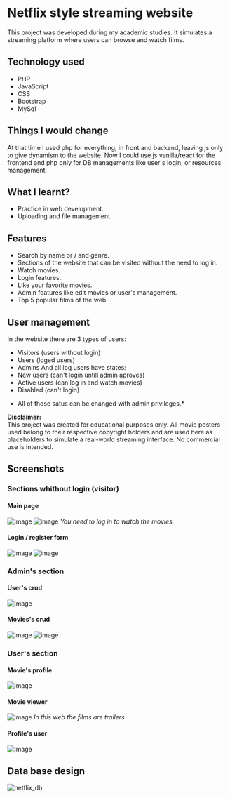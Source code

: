 # Netflix style streaming website
This project was developed during my academic studies. It simulates a streaming platform where users can browse and watch films.

## Technology used

 - PHP
 - JavaScript
 - CSS
 - Bootstrap
 - MySql
## Things I would change
At that time I used php for everything, in front and backend, leaving js only to give dynamism to the website.
Now I could use js vanilla/react for the frontend and php only for DB managements like user's login, or resources management.
## What I learnt?
  - Practice in web development.
  - Uploading and file management.
## Features
  - Search by name or / and genre.
  - Sections of the website that can be visited without the need to log in.
  - Watch movies.
  - Login features.
  - Like your favorite movies.
  - Admin features like edit movies or user's management.
  - Top 5 popular films of the web.
## User management
In the website there are 3 types of users:
  - Visitors (users without login)
  - Users (loged users)
  - Admins
And all log users have states:
  - New users (can't login untill admin aproves)
  - Active users (can log in and watch movies)
  - Disabled (can't login)
* All of those satus can be changed with admin privileges.*
  
**Disclaimer:**  
This project was created for educational purposes only. All movie posters used belong to their respective copyright holders and are used here as placeholders to simulate a real-world streaming interface. No commercial use is intended.
## Screenshots
### Sections whithout login (visitor)
#### Main page
![image](https://github.com/user-attachments/assets/1e657b01-5844-4374-8ea3-b13f18671791)
![image](https://github.com/user-attachments/assets/42140276-cc94-4f04-afc3-ed0fe316d0c1)
*You need to log in to watch the movies.*
#### Login / register form
![image](https://github.com/user-attachments/assets/fe6a2862-182e-430f-9cb5-8295ac8686a0)
![image](https://github.com/user-attachments/assets/0f9fb36f-5e32-4ee3-9efc-adf3d9966c86)
### Admin's section
#### User's crud
![image](https://github.com/user-attachments/assets/c74b14ce-0579-4fa3-8035-42cd2d34fe7f)
#### Movies's crud
![image](https://github.com/user-attachments/assets/f856a323-a82c-436c-b288-afa8055de531)
![image](https://github.com/user-attachments/assets/1de438c7-705e-4a38-a44f-54bc4e29ca2c)
### User's section
#### Movie's profile
![image](https://github.com/user-attachments/assets/351a5b43-0b6a-47b9-a528-014a6130e4f1)
#### Movie viewer
![image](https://github.com/user-attachments/assets/602ec36a-4947-458f-9e44-67123e147dfc)
*In this web the films are trailers*
#### Profile's user
![image](https://github.com/user-attachments/assets/3627d150-43b9-4f72-bd24-f7d7003b1bd0)

## Data base design
![netflix_db](https://github.com/user-attachments/assets/973b2eae-34d6-48b1-ad9c-9061c7da74a2)

